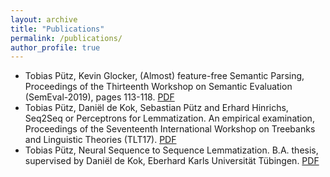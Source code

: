 ```yaml
---
layout: archive
title: "Publications"
permalink: /publications/
author_profile: true
---
```

* Tobias Pütz, Kevin Glocker, (Almost) feature-free Semantic Parsing,
  Proceedings of the Thirteenth Workshop on Semantic Evaluation (SemEval-2019),
  pages 113-118. <a href="https://twuebi.github.io/publications/sem_parsing_semeval_2019.pdf">PDF</a>
* Tobias Pütz, Daniël de Kok, Sebastian Pütz and Erhard Hinrichs, Seq2Seq or Perceptrons for Lemmatization. An empirical examination, Proceedings of the Seventeenth International Workshop on Treebanks and Linguistic Theories (TLT17). <a href="https://twuebi.github.io/publications/seq2seq_or_per_tlt17.pdf">PDF</a>
* Tobias Pütz, Neural Sequence to Sequence Lemmatization. B.A. thesis, supervised by Daniël de Kok, Eberhard Karls Universität Tübingen. <a href="https://twuebi.github.io/publications/ba.pdf">PDF</a>
